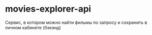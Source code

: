 # movies-explorer-api
Сервис, в котором можно найти фильмы по запросу и сохранить в личном кабинете (бэкэнд)
